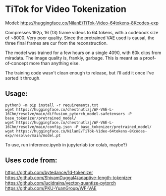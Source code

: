 # TiTok for Video Tokenization
Model:
https://huggingface.co/NilanE/TiTok-Video-64tokens-8Kcodes-exp

Compresses 192p, 16 (13) frame videos to 64 tokens, with a codebook size of ~8000. Very poor quality. Since the pretrained VAE used is causal, the three final frames are cur from the reconstruction.

The model was trained for a few hours on a single 4090, with 60k clips from miradata. The image quality is, frankly, garbage. This is meant as a proof-of-concept more than anything else.

The training code wasn't clean enough to release, but I'll add it once I've sorted it through.

## Usage:
```
python3 -m pip install -r requirements.txt
wget https://huggingface.co/chestnutlzj/WF-VAE-L-16Chn/resolve/main/diffusion_pytorch_model.safetensors -P base_tokenizer/pretrained_model/
wget https://huggingface.co/chestnutlzj/WF-VAE-L-16Chn/resolve/main/config.json -P base_tokenizer/pretrained_model/
wget https://huggingface.co/NilanE/TiTok-Video-64tokens-8Kcodes-exp/resolve/main/model.pt
```

To use, run inference.ipynb in jupyterlab (or colab, maybe?)

## Uses code from:
https://github.com/bytedance/1d-tokenizer
https://github.com/ShivamDuggal4/adaptive-length-tokenizer
https://github.com/lucidrains/vector-quantize-pytorch
https://github.com/PKU-YuanGroup/WF-VAE